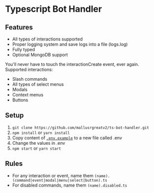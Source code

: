 # Typescript Bot Handler

## Features

- All types of interactions supported
- Proper logging system and save logs into a file (logs.log)
- Fully typed
- Optional MongoDB support

You'll never have to touch the interactionCreate event, ever again.
Supported interactions:

- Slash commands
- All types of select menus
- Modals
- Context menus
- Buttons

## Setup

1. `git clone https://github.com/mallusrgreatv2/ts-bot-handler.git`
2. `npm install` or `yarn install`
3. Copy content of [`.env.example`](https://github.com/mallusrgreatv2/ts-bot-handler/blob/master/.env.example) to a new file called .env
4. Change the values in .env
5. `npm start` or `yarn start`

## Rules

- For any interaction or event, name them `(name).(command|event|modal|menu|select|button).ts`
- For disabled commands, name them `(name).disabled.ts`
